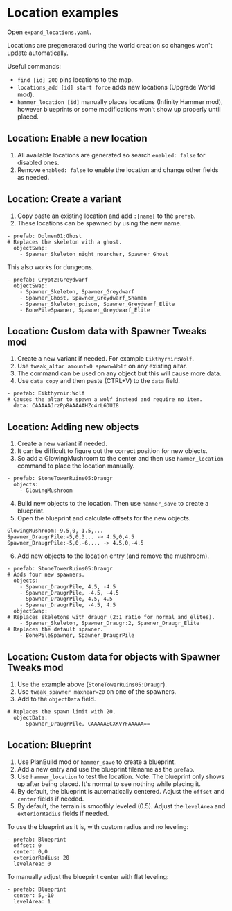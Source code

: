 # Location examples

Open `expand_locations.yaml`.

Locations are pregenerated during the world creation so changes won't update automatically. 

Useful commands:
- `find [id] 200` pins locations to the map.
- `locations_add [id] start force` adds new locations (Upgrade World mod).
- `hammer_location [id]` manually places locations (Infinity Hammer mod), however blueprints or some modifications won't show up properly until placed.

## Location: Enable a new location

1. All available locations are generated so search `enabled: false` for disabled ones.
2. Remove `enabled: false` to enable the location and change other fields as needed.

## Location: Create a variant

1. Copy paste an existing location and add `:[name[` to the `prefab`.
2. These locations can be spawned by using the new name.
```
- prefab: Dolmen01:Ghost
# Replaces the skeleton with a ghost.
  objectSwap:
    - Spawner_Skeleton_night_noarcher, Spawner_Ghost
```

This also works for dungeons.
```
- prefab: Crypt2:Greydwarf
  objectSwap:
    - Spawner_Skeleton, Spawner_Greydwarf
    - Spawner_Ghost, Spawner_Greydwarf_Shaman
    - Spawner_Skeleton_poison, Spawner_Greydwarf_Elite
    - BonePileSpawner, Spawner_Greydwarf_Elite
```

## Location: Custom data with Spawner Tweaks mod

1. Create a new variant if needed. For example `Eikthyrnir:Wolf`.
2. Use `tweak_altar amount=0 spawn=Wolf` on any existing altar.
3. The command can be used on any object but this will cause more data.
4. Use `data copy` and then paste (CTRL+V) to the `data` field.
```
- prefab: Eikthyrnir:Wolf
# Causes the altar to spawn a wolf instead and require no item.
  data: CAAAAAJrzPp8AAAAAHZc4rL6DUI8
```

## Location: Adding new objects

1. Create a new variant if needed.
2. It can be difficult to figure out the correct position for new objects.
3. So add a GlowingMushroom to the center and then use `hammer_location` command to place the location manually. 
```
- prefab: StoneTowerRuins05:Draugr
  objects:
    - GlowingMushroom
```
4. Build new objects to the location. Then use `hammer_save` to create a blueprint.
5. Open the blueprint and calculate offsets for the new objects.
```
GlowingMushroom:-9.5,0,-1.5,...
Spawner_DraugrPile:-5,0,3... -> 4.5,0,4.5
Spawner_DraugrPile:-5,0,-6,... -> 4.5,0,-4.5
```
6. Add new objects to the location entry (and remove the mushroom).
```
- prefab: StoneTowerRuins05:Draugr
# Adds four new spawners.
  objects:
    - Spawner_DraugrPile, 4.5, -4.5
    - Spawner_DraugrPile, -4.5, -4.5
    - Spawner_DraugrPile, 4.5, 4.5
    - Spawner_DraugrPile, -4.5, 4.5
  objectSwap:
# Replaces skeletons with draugr (2:1 ratio for normal and elites).
    - Spawner_Skeleton, Spawner_Draugr:2, Spawner_Draugr_Elite
# Replaces the default spawner.
    - BonePileSpawner, Spawner_DraugrPile
```

## Location: Custom data for objects with Spawner Tweaks mod

1. Use the example above (`StoneTowerRuins05:Draugr`).
2. Use `tweak_spawner maxnear=20` on one of the spawners.
3. Add to the `objectData` field.
```
# Replaces the spawn limit with 20.
  objectData:
    - Spawner_DraugrPile, CAAAAAECXKVYFAAAAA==
```

## Location: Blueprint

1. Use PlanBuild mod or `hammer_save` to create a blueprint.
2. Add a new entry and use the blueprint filename as the `prefab`.
3. Use `hammer_location` to test the location. Note: The blueprint only shows up after being placed. It's normal to see nothing while placing it.
4. By default, the blueprint is automatically centered. Adjust the `offset` and `center` fields if needed.
5. By default, the terrain is smoothly leveled (0.5). Adjust the `levelArea` and `exteriorRadius` fields if needed.

To use the blueprint as it is, with custom radius and no leveling:
```
- prefab: Blueprint
  offset: 0
  center: 0,0
  exteriorRadius: 20 
  levelArea: 0
```

To manually adjust the blueprint center with flat leveling:
```
- prefab: Blueprint
  center: 5,-10
  levelArea: 1
```
